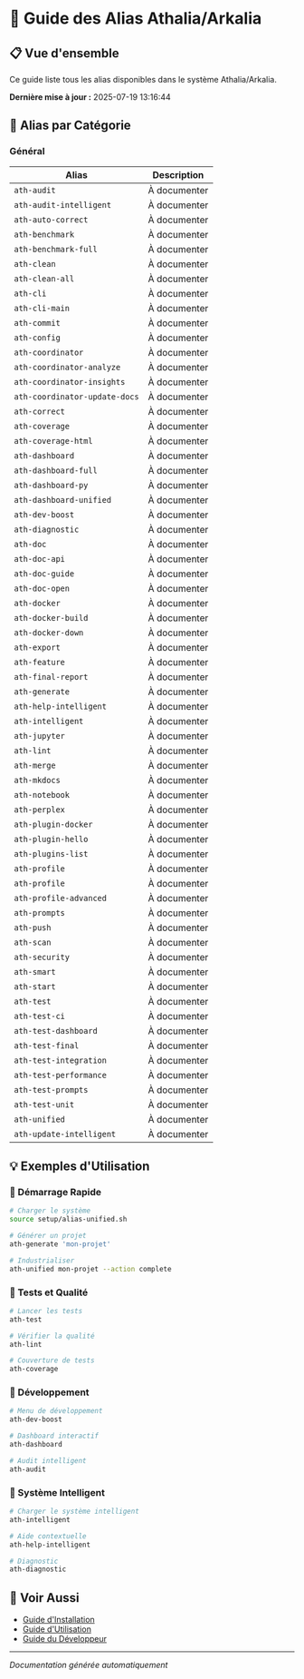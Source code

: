 # 🚀 Guide des Alias Athalia/Arkalia

## 📋 Vue d'ensemble

Ce guide liste tous les alias disponibles dans le système Athalia/Arkalia.

**Dernière mise à jour :** 2025-07-19 13:16:44

## 🎯 Alias par Catégorie


### Général

| Alias | Description |
|-------|-------------|
| `ath-audit` | À documenter |
| `ath-audit-intelligent` | À documenter |
| `ath-auto-correct` | À documenter |
| `ath-benchmark` | À documenter |
| `ath-benchmark-full` | À documenter |
| `ath-clean` | À documenter |
| `ath-clean-all` | À documenter |
| `ath-cli` | À documenter |
| `ath-cli-main` | À documenter |
| `ath-commit` | À documenter |
| `ath-config` | À documenter |
| `ath-coordinator` | À documenter |
| `ath-coordinator-analyze` | À documenter |
| `ath-coordinator-insights` | À documenter |
| `ath-coordinator-update-docs` | À documenter |
| `ath-correct` | À documenter |
| `ath-coverage` | À documenter |
| `ath-coverage-html` | À documenter |
| `ath-dashboard` | À documenter |
| `ath-dashboard-full` | À documenter |
| `ath-dashboard-py` | À documenter |
| `ath-dashboard-unified` | À documenter |
| `ath-dev-boost` | À documenter |
| `ath-diagnostic` | À documenter |
| `ath-doc` | À documenter |
| `ath-doc-api` | À documenter |
| `ath-doc-guide` | À documenter |
| `ath-doc-open` | À documenter |
| `ath-docker` | À documenter |
| `ath-docker-build` | À documenter |
| `ath-docker-down` | À documenter |
| `ath-export` | À documenter |
| `ath-feature` | À documenter |
| `ath-final-report` | À documenter |
| `ath-generate` | À documenter |
| `ath-help-intelligent` | À documenter |
| `ath-intelligent` | À documenter |
| `ath-jupyter` | À documenter |
| `ath-lint` | À documenter |
| `ath-merge` | À documenter |
| `ath-mkdocs` | À documenter |
| `ath-notebook` | À documenter |
| `ath-perplex` | À documenter |
| `ath-plugin-docker` | À documenter |
| `ath-plugin-hello` | À documenter |
| `ath-plugins-list` | À documenter |
| `ath-profile` | À documenter |
| `ath-profile` | À documenter |
| `ath-profile-advanced` | À documenter |
| `ath-prompts` | À documenter |
| `ath-push` | À documenter |
| `ath-scan` | À documenter |
| `ath-security` | À documenter |
| `ath-smart` | À documenter |
| `ath-start` | À documenter |
| `ath-test` | À documenter |
| `ath-test-ci` | À documenter |
| `ath-test-dashboard` | À documenter |
| `ath-test-final` | À documenter |
| `ath-test-integration` | À documenter |
| `ath-test-performance` | À documenter |
| `ath-test-prompts` | À documenter |
| `ath-test-unit` | À documenter |
| `ath-unified` | À documenter |
| `ath-update-intelligent` | À documenter |


## 💡 Exemples d'Utilisation

### 🚀 Démarrage Rapide
```bash
# Charger le système
source setup/alias-unified.sh

# Générer un projet
ath-generate 'mon-projet'

# Industrialiser
ath-unified mon-projet --action complete
```

### 🧪 Tests et Qualité
```bash
# Lancer les tests
ath-test

# Vérifier la qualité
ath-lint

# Couverture de tests
ath-coverage
```

### 🔧 Développement
```bash
# Menu de développement
ath-dev-boost

# Dashboard interactif
ath-dashboard

# Audit intelligent
ath-audit
```

### 🎯 Système Intelligent
```bash
# Charger le système intelligent
ath-intelligent

# Aide contextuelle
ath-help-intelligent

# Diagnostic
ath-diagnostic
```

## 🔗 Voir Aussi

- [Guide d'Installation](INSTALL.md)
- [Guide d'Utilisation](USAGE.md)
- [Guide du Développeur](DEVELOPER_GUIDE.md)

---

*Documentation générée automatiquement*
